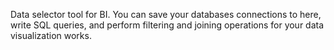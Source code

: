 Data selector tool for BI.
You can save your databases connections to here, write SQL queries, and perform filtering and joining operations for your data visualization works.
